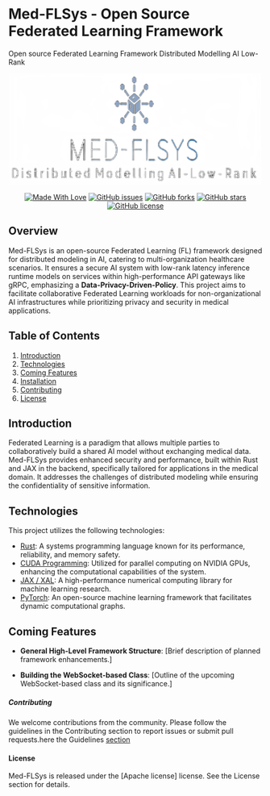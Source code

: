 # Med-FLSys - Open Source Federated Learning Framework 
Open source Federated Learning Framework Distributed Modelling AI Low-Rank 

<div align="center">
<img src="assets/Logo.png" alt="LoRa-Logo" width="500" height="220">

[![Made With Love](https://img.shields.io/badge/Made%20With-Love-orange.svg)](https://github.com/GenMed/Med-FLSys)
[![GitHub issues](https://img.shields.io/github/issues/GenMed/Med-FLSys/issues)](https://github.com/GenMed/Med-FLSys/issues) 
[![GitHub forks](https://img.shields.io/github/forks/GenMed/Med-FLSys)](https://github.com/GenMed/Med-FLSys/forks) 
[![GitHub stars](https://img.shields.io/github/stars/GenMed/Med-FLSys)](https://github.com/GenMed/Med-FLSys/) 
[![GitHub license](https://img.shields.io/github/license/GenMed/Med-FLSys)](https://github.com/GenMed/Med-FLSys/blob/main/LICENSE)
</div>



## Overview

Med-FLSys is an open-source Federated Learning (FL) framework designed for distributed modeling in AI, catering to multi-organization healthcare scenarios. It ensures a secure AI system with low-rank latency inference runtime models on services within high-performance API gateways like gRPC, emphasizing a **Data-Privacy-Driven-Policy**. This project aims to facilitate collaborative Federated Learning workloads for non-organizational AI infrastructures while prioritizing privacy and security in medical applications.

## Table of Contents

1. [Introduction](#introduction)
2. [Technologies](#technologies)
3. [Coming Features](#coming-features)
4. [Installation](#installation)
5. [Contributing](#contributing)
6. [License](#license)

## Introduction

Federated Learning is a paradigm that allows multiple parties to collaboratively build a shared AI model without exchanging medical data. Med-FLSys provides enhanced security and performance, built within Rust and JAX in the backend, specifically tailored for applications in the medical domain. It addresses the challenges of distributed modeling while ensuring the confidentiality of sensitive information.

## Technologies

This project utilizes the following technologies:

- [Rust](https://www.rust-lang.org/): A systems programming language known for its performance, reliability, and memory safety.
- [CUDA Programming](https://developer.nvidia.com/cuda-zone): Utilized for parallel computing on NVIDIA GPUs, enhancing the computational capabilities of the system.
- [JAX / XAL](https://jax.readthedocs.io/en/latest/): A high-performance numerical computing library for machine learning research.
- [PyTorch](https://pytorch.org/): An open-source machine learning framework that facilitates dynamic computational graphs.

## Coming Features

- **General High-Level Framework Structure**: [Brief description of planned framework enhancements.]
  
- **Building the WebSocket-based Class**: [Outline of the upcoming WebSocket-based class and its significance.]


##### Contributing

We welcome contributions from the community. Please follow the guidelines in the Contributing section to report issues or submit pull requests.here the Guidelines [section](Contribution.md)

#### License

Med-FLSys is released under the [Apache license] license. See the License section for details.
